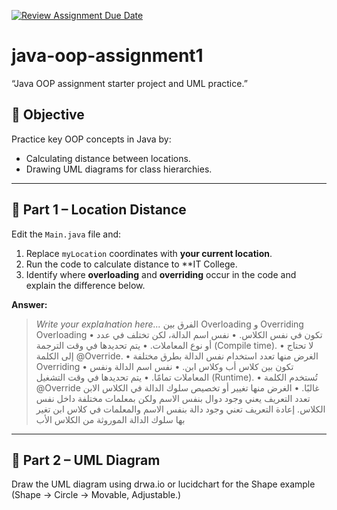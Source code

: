 [![Review Assignment Due Date](https://classroom.github.com/assets/deadline-readme-button-22041afd0340ce965d47ae6ef1cefeee28c7c493a6346c4f15d667ab976d596c.svg)](https://classroom.github.com/a/aM4vVoua)
# java-oop-assignment1
“Java OOP assignment starter project  and UML practice.”

## 🎯 Objective
Practice key OOP concepts in Java by:
- Calculating distance between locations.
- Drawing UML diagrams for class hierarchies.

---

## 🧮 Part 1 – Location Distance
Edit the `Main.java` file and:
1. Replace `myLocation` coordinates with **your current location**.
2. Run the code to calculate distance to **IT College.
3. Identify where **overloading** and **overriding** occur in the code and explain the difference below.

**Answer:**
> _Write your explaاnation here..._ الفرق بين Overloading و Overriding
> Overloading
 • تكون في نفس الكلاس.
 • نفس اسم الدالة، لكن تختلف في عدد أو نوع المعاملات.
 • يتم تحديدها في وقت الترجمة (Compile time).
 • لا تحتاج إلى الكلمة @Override.
 • الغرض منها تعدد استخدام نفس الدالة بطرق مختلفة
> Overriding
 • تكون بين كلاس أب وكلاس ابن.
 • نفس اسم الدالة ونفس المعاملات تمامًا.
 • يتم تحديدها في وقت التشغيل (Runtime).
 • تُستخدم الكلمة @Override غالبًا.
 • الغرض منها تغيير أو تخصيص سلوك الدالة في الكلاس الابن
> تعدد التعريف يعني وجود دوال بنفس الاسم ولكن بمعلمات مختلفة داخل نفس الكلاس.
 إعادة التعريف تعني وجود دالة بنفس الاسم والمعلمات في كلاس ابن تغير بها سلوك الدالة الموروثة من الكلاس الأب

---

## 🎨 Part 2 – UML Diagram
Draw the UML diagram using drwa.io or lucidchart for the Shape example (Shape → Circle → Movable, Adjustable.)  

